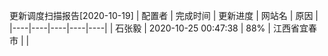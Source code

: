 更新调度扫描报告[2020-10-19]
|	配置者	|	完成时间	|	更新进度	|	网站名	|	原因	|
|----|----|----|----|----|
|	石张毅	|	2020-10-25 00:47:38	|	 88%	|	江西省宜春市	|		|


